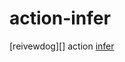# action-infer

[reivewdog][] action [infer][]

[reviewdog]:https://github.com/reviewdog
[infer]:https://github.com/facebook/infer
